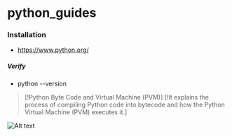 # python_guides

### Installation
- https://www.python.org/
##### Verify
- python --version
> [!Python Byte Code and Virtual Machine (PVM)]
> [!It explains the process of compiling Python code into bytecode and how the Python Virtual Machine (PVM) executes it.]

![Alt text](https://res.cloudinary.com/dnknslaku/image/upload/v1737625833/1_c70hbo.png)
